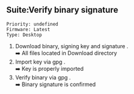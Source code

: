 ## Suite:Verify binary signature

```
Priority: undefined
Firmware: Latest
Type: Desktop
```

1. Download binary, signing key and signature .\
➡️ All files located in Download directory
2. Import key via gpg .\
➡️ Key is properly imported
3. Verify binary via gpg .\
➡️ Binary signature is confirmed
